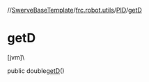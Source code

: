 //[SwerveBaseTemplate](../../../index.md)/[frc.robot.utils](../index.md)/[PID](index.md)/[getD](get-d.md)

# getD

[jvm]\

public double[getD](get-d.md)()
